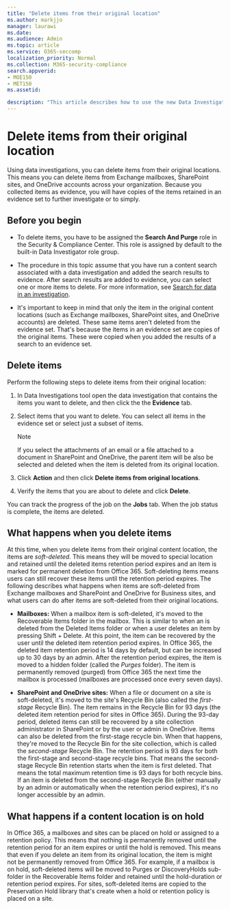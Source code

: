 ```yaml
---
title: "Delete items from their original location"
ms.author: markjjo
manager: laurawi
ms.date: 
ms.audience: Admin
ms.topic: article
ms.service: O365-seccomp
localization_priority: Normal
ms.collection: M365-security-compliance
search.appverid: 
- MOE150
- MET150
ms.assetid: 

description: "This article describes how to use the new Data Investigations (Preview) tool in the Security & Compliance Center to delete items from their original locations."
---
```


# Delete items from their original location

Using data investigations, you can delete items from their original locations. This means you can delete items from  Exchange mailboxes, SharePoint sites, and OneDrive accounts across your organization. Because you collected items as evidence, you will have copies of the items retained in an evidence set to further investigate or to simply. 

## Before you begin

- To delete items, you have to be assigned the **Search And Purge** role in the Security & Compliance Center. This role is assigned by default to the built-in Data Investigator role group. 

- The procedure in this topic assume that you have run a content search associated with a data investigation and added the search results to evidence. After search results are added to evidence, you can select one or more items to delete. For more information, see [Search for data in an investigation](search-for-data.md).

- It's important to keep in mind that only the item in the original content locations (such as Exchange mailboxes, SharePoint sites, and OneDrive accounts) are deleted. These same items aren't deleted from the evidence set. That's because the items in an evidence set are copies of the original items. These were copied when you added the results of a search to an evidence set.

## Delete items

Perform the following steps to delete items from their original location:

1. In Data Investigations tool open the data investigation that contains the items you want to delete, and then click the the **Evidence** tab.

2. Select items that you want to delete. You can select all items in the evidence set or select just a subset of items. 

   > [!NOTE]
   > If you select the attachments of an email or a file attached to a document in SharePoint and OneDrive, the parent item will be also be selected and deleted when the item is deleted from its original location.
 
2. Click **Action** and then click **Delete items from original locations**.

3. Verify the items that you are about to delete and click **Delete**.

You can track the progress of the job on the **Jobs** tab. When the job status is complete, the items are deleted. 

## What happens when you delete items

At this time, when you delete items from their original content location, the items are *soft-deleted*. This means they will be moved to special location and retained until the deleted items retention period expires and an item is marked for permanent deletion from Office 365. Soft-deleting items means users can still recover these items until the retention period expires. The following describes what happens when items are soft-deleted from Exchange mailboxes and SharePoint and OneDrive for Business sites, and what users can do after items are soft-deleted from their original locations.

- **Mailboxes:** When a mailbox item is soft-deleted, it's moved to the Recoverable Items folder in the mailbox.  This is similar to when an is deleted from the Deleted Items folder or when a user deletes an item by pressing Shift + Delete. At this point, the item can be recovered by the user until the deleted item retention period expires. In Office 365, the deleted item retention period is 14 days by default, but can be increased up to 30 days by an admin. After the retention period expires, the item is moved to a hidden folder (called the *Purges* folder). The item is permanently removed (purged) from Office 365 the next time the mailbox is processed (mailboxes are processed once every seven days).

- **SharePoint and OneDrive sites:** When a file or document on a site is soft-deleted, it's moved to the site's Recycle Bin (also called the *first-stage* Recycle Bin). The item remains in the Recycle Bin for 93 days (the deleted item retention period for sites in Office 365). During the 93-day period, deleted items can still be recovered by a site collection administrator in SharePoint or by the user or admin in OneDrive. Items can also be deleted from the first-stage recycle bin. When that happens, they're moved to the Recycle Bin for the site collection, which is called the *second-stage* Recycle Bin. The retention period is 93 days for both the first-stage and second-stage recycle bins. That means the second-stage Recycle Bin retention starts when the item is first deleted. That means the total maximum retention time is 93 days for both recycle bins. If an item is deleted from the second-stage Recycle Bin (either manually by an admin or automatically when the retention period expires), it's no longer accessible by an admin.

## What happens if a content location is on hold

In Office 365, a mailboxes and sites can be placed on hold or assigned to a retention policy. This means that nothing is permanently removed until the retention period for an item expires or until the hold is removed. This means that even if you delete an item from its original location, the item is might not be permanently removed from Office 365. For example, if a mailbox is on hold, soft-deleted items will be moved to Purges or DiscoveryHolds sub-folder in the Recoverable Items folder and retained until the hold-duration or retention period expires. For sites, soft-deleted items are copied to the Preservation Hold library that's create when a hold or retention policy is placed on a site.

